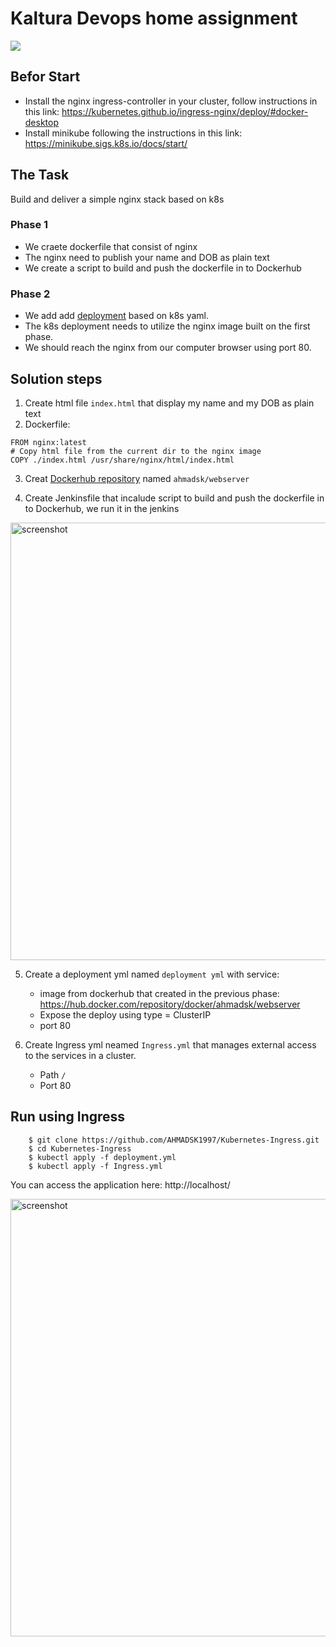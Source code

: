 # Kaltura Devops home assignment
<img src="https://www.kaltura.org/images/logo.png">

## Befor Start
* Install the nginx ingress-controller in your cluster, follow instructions in this link: https://kubernetes.github.io/ingress-nginx/deploy/#docker-desktop
* Install minikube following the instructions in this link: https://minikube.sigs.k8s.io/docs/start/

## The Task
Build and deliver a simple nginx stack based on k8s

### Phase 1
* We craete dockerfile that consist of nginx
* The nginx need to publish your name and DOB as plain text
* We create a script to build and push the dockerfile in to Dockerhub

### Phase 2
* We add add [deployment](https://kubernetes.io/docs/tasks/run-application/run-stateless-application-deployment/) based on k8s yaml.
* The k8s deployment needs to utilize the nginx image built on the first phase.
* We should reach the nginx from our computer browser using port 80.

## Solution steps
1. Create html file `index.html` that display my name and my DOB as plain text 
2. Dockerfile:
```
FROM nginx:latest
# Copy html file from the current dir to the nginx image
COPY ./index.html /usr/share/nginx/html/index.html
```
3. Creat [Dockerhub repository](https://docs.docker.com/docker-hub/) named `ahmadsk/webserver`

4. Create Jenkinsfile that incalude script to build and push the dockerfile in to Dockerhub, we run it in the jenkins
<img width="700" alt="screenshot" src="https://imgur.com/gsDMeLg.jpg">

5. Create a deployment yml named `deployment yml` with service:
    * image from dockerhub that created in the previous phase: https://hub.docker.com/repository/docker/ahmadsk/webserver
    * Expose the deploy using type = ClusterIP
    * port 80

6. Create Ingress yml neamed `Ingress.yml` that manages external access to the services in a cluster.
    * Path `/` 
    * Port 80 

## Run using Ingress
```
    $ git clone https://github.com/AHMADSK1997/Kubernetes-Ingress.git
    $ cd Kubernetes-Ingress
    $ kubectl apply -f deployment.yml
    $ kubectl apply -f Ingress.yml
```
You can access the application here: http://localhost/

<img width="700" alt="screenshot" src="https://imgur.com/AhxV60J.jpg">

